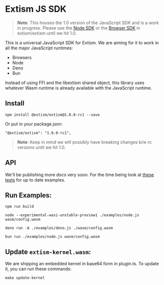# Extism JS SDK

> **Note**: This houses the 1.0 version of the JavaScript SDK and is a work in progress. Please use the [Node SDK](https://github.com/extism/extism/tree/main/node) or the [Browser SDK](https://github.com/extism/extism/tree/main/browser) in extism/extism until we hit 1.0.

This is a universal JavaScript SDK for Extism. We are aiming for it to work in all the major
JavaScript runtimes:

* Browsers
* Node
* Deno
* Bun

Instead of using FFI and the libextism shared object, this library uses whatever Wasm runtime is already available with the JavaScript runtime.


## Install

```
npm install @extism/extism@1.0.0-rc1 --save
```

Or put in your package.json:

```
"@extism/extism": "1.0.0-rc1",
```

> **Note**: Keep in mind we will possibly have breaking changes b/w rc versions until we hit 1.0.

## API

We'll be publishing more docs very soon. For the time being look at [these tests](src/tests/mod.test.ts)
for up to date examples.

## Run Examples:

```
npm run build

node --experimental-wasi-unstable-preview1 ./examples/node.js wasm/config.wasm

deno run -A ./examples/deno.js ./wasm/config.wasm

bun run ./examples/node.js wasm/config.wasm
```

## Update `extism-kernel.wasm`:

We are shipping an embedded kernel in base64 form in plugin.ts. To update it, you can run these commands:

```
make update-kernel
```
